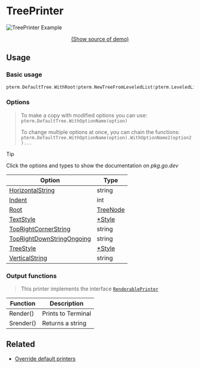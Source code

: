 # TreePrinter

<!--
Replace all of the following strings with the current printer.
     tree Tree TreePrinter DefaultTree
-->

![TreePrinter Example](https://raw.githubusercontent.com/avissian/pterm/master/_examples/tree/animation.svg)

<p align="center"><a href="https://github.com/avissian/pterm/blob/master/_examples/tree/main.go" target="_blank">(Show source of demo)</a></p>


## Usage

### Basic usage

```go
pterm.DefaultTree.WithRoot(pterm.NewTreeFromLeveledList(pterm.LeveledList{pterm.LeveledListItem{Level: 0, Text: "Hello, World!"}})).Render()
```

### Options

> To make a copy with modified options you can use:
> `pterm.DefaultTree.WithOptionName(option)`
>
> To change multiple options at once, you can chain the functions:
> `pterm.DefaultTree.WithOptionName(option).WithOptionName2(option2)...`

> [!TIP]
> Click the options and types to show the documentation on _pkg.go.dev_

|Option|Type|
|------|----|
|[HorizontalString](https://pkg.go.dev/github.com/avissian/pterm#TreePrinter.WithHorizontalString)|string|
|[Indent](https://pkg.go.dev/github.com/avissian/pterm#TreePrinter.WithIndent)|int|
|[Root](https://pkg.go.dev/github.com/avissian/pterm#TreePrinter.WithRoot)|[TreeNode](https://pkg.go.dev/github.com/avissian/pterm#TreeNode)|
|[TextStyle](https://pkg.go.dev/github.com/avissian/pterm#TreePrinter.WithTextStyle)|[*Style](https://pkg.go.dev/github.com/avissian/pterm#Style)|
|[TopRightCornerString](https://pkg.go.dev/github.com/avissian/pterm#TreePrinter.WithTopRightCornerString)|string|
|[TopRightDownStringOngoing](https://pkg.go.dev/github.com/avissian/pterm#TreePrinter.WithTopRightDownStringOngoing)|string|
|[TreeStyle](https://pkg.go.dev/github.com/avissian/pterm#TreePrinter.WithTreeStyle)|[*Style](https://pkg.go.dev/github.com/avissian/pterm#Style)|
|[VerticalString](https://pkg.go.dev/github.com/avissian/pterm#TreePrinter.WithVerticalString)|string|

### Output functions

> This printer implements the interface [`RenderablePrinter`](https://github.com/avissian/pterm/blob/master/interface_renderable_printer.go)

|Function|Description|
|------|---------|
|Render()|Prints to Terminal|
|Srender()|Returns a string|

## Related
- [Override default printers](docs/customizing/override-default-printer.md)
